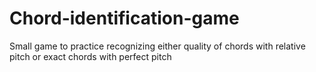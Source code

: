 # Chord-identification-game
Small game to practice recognizing either quality of chords with relative pitch or exact chords with perfect pitch
